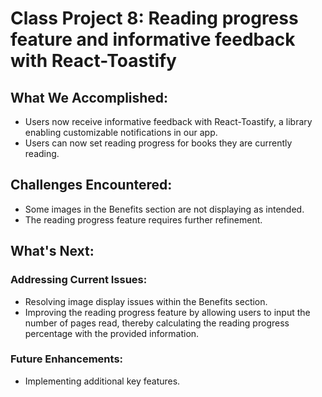 # Class Project 8: Reading progress feature and informative feedback with React-Toastify

## What We Accomplished:

- Users now receive informative feedback with React-Toastify, a library enabling customizable notifications in our app.
- Users can now set reading progress for books they are currently reading.

## Challenges Encountered:

- Some images in the Benefits section are not displaying as intended.
- The reading progress feature requires further refinement.

## What's Next:

### Addressing Current Issues:

- Resolving image display issues within the Benefits section.
- Improving the reading progress feature by allowing users to input the number of pages read, thereby calculating the reading progress percentage with the provided information.

### Future Enhancements:

- Implementing additional key features.
